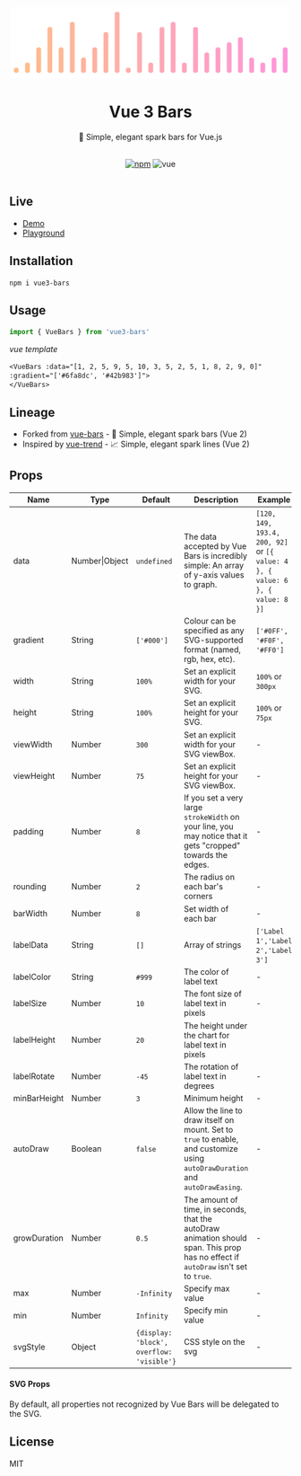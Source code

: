 <div align="center">
  <img src="https://raw.githubusercontent.com/deviavir/vue-bar/master/media/logo.png" width="500" alt="Vue Bars">
  <br>
  <h1>Vue 3 Bars</h1>
  <p>🌈 Simple, elegant spark bars for Vue.js</p>
  <br>
  <a href="https://www.npmjs.org/package/vue3-bars"><img src="https://img.shields.io/npm/v/vue3-bars.svg?style=flat" alt="npm"></a>
  <img src="https://img.shields.io/badge/vue-^3.0.0-fc08d.svg?colorA=2c3e50&style=flat" alt="vue">
</div>

<br>

## Live

- [Demo](https://vue3-bars.hanl.in/)
- [Playground](https://stackblitz.com/~/github.com/hotdogee/vue3-bars?file=src/App.vue)

## Installation

```shell
npm i vue3-bars
```

## Usage

```js
import { VueBars } from 'vue3-bars'
```

_vue template_

```vue
<VueBars :data="[1, 2, 5, 9, 5, 10, 3, 5, 2, 5, 1, 8, 2, 9, 0]" :gradient="['#6fa8dc', '#42b983']">
</VueBars>
```

## Lineage

- Forked from [vue-bars](https://github.com/DeviaVir/vue-bar) - 🌈 Simple, elegant spark bars (Vue 2)
- Inspired by [vue-trend](https://github.com/QingWei-Li/vue-trend) - 📈 Simple, elegant spark lines (Vue 2)

## Props

| Name         | Type           | Default                                   | Description                                                                                                                         | Example                                                                      |
| ------------ | -------------- | ----------------------------------------- | ----------------------------------------------------------------------------------------------------------------------------------- | ---------------------------------------------------------------------------- |
| data         | Number\|Object | `undefined`                               | The data accepted by Vue Bars is incredibly simple: An array of y-axis values to graph.                                             | `[120, 149, 193.4, 200, 92]` or `[{ value: 4 }, { value: 6 }, { value: 8 }]` |
| gradient     | String         | `['#000']`                                | Colour can be specified as any SVG-supported format (named, rgb, hex, etc).                                                         | `['#0FF', '#F0F', '#FF0']`                                                   |
| width        | String         | `100%`                                    | Set an explicit width for your SVG.                                                                                                 | `100%` or `300px`                                                            |
| height       | String         | `100%`                                    | Set an explicit height for your SVG.                                                                                                | `100%` or `75px`                                                             |
| viewWidth    | Number         | `300`                                     | Set an explicit width for your SVG viewBox.                                                                                         | -                                                                            |
| viewHeight   | Number         | `75`                                      | Set an explicit height for your SVG viewBox.                                                                                        | -                                                                            |
| padding      | Number         | `8`                                       | If you set a very large `strokeWidth` on your line, you may notice that it gets "cropped" towards the edges.                        | -                                                                            |
| rounding     | Number         | `2`                                       | The radius on each bar's corners                                                                                                    | -                                                                            |
| barWidth     | Number         | `8`                                       | Set width of each bar                                                                                                               | -                                                                            |
| labelData    | String         | `[]`                                      | Array of strings                                                                                                                    | `['Label 1','Label 2','Label 3']`                                            |
| labelColor   | String         | `#999`                                    | The color of label text                                                                                                             | -                                                                            |
| labelSize    | Number         | `10`                                      | The font size of label text in pixels                                                                                               | -                                                                            |
| labelHeight  | Number         | `20`                                      | The height under the chart for label text in pixels                                                                                 |                                                                              |
| labelRotate  | Number         | `-45`                                     | The rotation of label text in degrees                                                                                               | -                                                                            |
| minBarHeight | Number         | `3`                                       | Minimum height                                                                                                                      | -                                                                            |
| autoDraw     | Boolean        | `false`                                   | Allow the line to draw itself on mount. Set to `true` to enable, and customize using `autoDrawDuration` and `autoDrawEasing`.       | -                                                                            |
| growDuration | Number         | `0.5`                                     | The amount of time, in seconds, that the autoDraw animation should span. This prop has no effect if `autoDraw` isn't set to `true`. | -                                                                            |
| max          | Number         | `-Infinity`                               | Specify max value                                                                                                                   | -                                                                            |
| min          | Number         | `Infinity`                                | Specify min value                                                                                                                   | -                                                                            |
| svgStyle     | Object         | `{display: 'block', overflow: 'visible'}` | CSS style on the svg                                                                                                                | -                                                                            |

#### SVG Props

By default, all properties not recognized by Vue Bars will be delegated to the SVG.

## License

MIT
